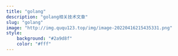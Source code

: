 ```yaml
---
title: "golang"
description: "golang相关技术文章"
slug: "golang"
image: "http://img.ququ123.top/img/image-20220416215435331.png"
style:
    background: "#2a9d8f"
    color: "#fff"
---
```


